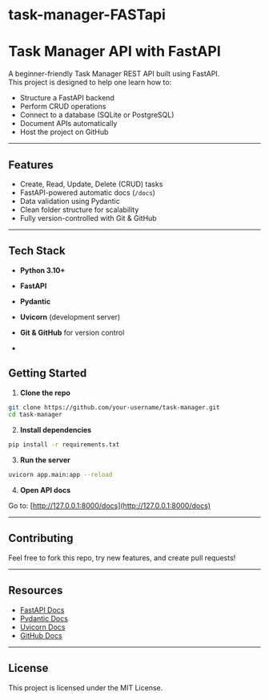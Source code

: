 ﻿# task-manager-FASTapi

# Task Manager API with FastAPI

A beginner-friendly Task Manager REST API built using FastAPI.  
This project is designed to help one learn how to:

- Structure a FastAPI backend
- Perform CRUD operations
- Connect to a database (SQLite or PostgreSQL)
- Document APIs automatically
- Host the project on GitHub

---

## Features

- Create, Read, Update, Delete (CRUD) tasks
- FastAPI-powered automatic docs (`/docs`)
- Data validation using Pydantic
- Clean folder structure for scalability
- Fully version-controlled with Git & GitHub

---

## Tech Stack

- **Python 3.10+**
- **FastAPI**
- **Pydantic**
- **Uvicorn** (development server)
- **Git & GitHub** for version control

-
## Getting Started

1. **Clone the repo**

```bash
git clone https://github.com/your-username/task-manager.git
cd task-manager
```

2. **Install dependencies**

```bash
pip install -r requirements.txt
```

3. **Run the server**

```bash
uvicorn app.main:app --reload
```

4. **Open API docs**

Go to: [http://127.0.0.1:8000/docs](http://127.0.0.1:8000/docs)

---

## Contributing

Feel free to fork this repo, try new features, and create pull requests!

---

## Resources

* [FastAPI Docs](https://fastapi.tiangolo.com/)
* [Pydantic Docs](https://docs.pydantic.dev/)
* [Uvicorn Docs](https://www.uvicorn.org/)
* [GitHub Docs](https://docs.github.com/en/get-started)

---

## License

This project is licensed under the MIT License.

